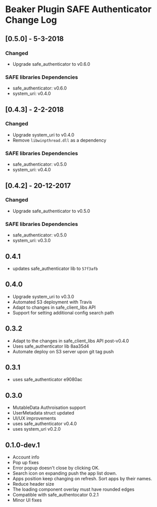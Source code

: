 # Beaker Plugin SAFE Authenticator Change Log

## [0.5.0] - 5-3-2018
### Changed
- Upgrade safe_authenticator to v0.6.0

### SAFE libraries Dependencies
- safe_authenticator: v0.6.0
- system_uri: v0.4.0

## [0.4.3] - 2-2-2018
### Changed
- Upgrade system_uri to v0.4.0
- Remove `libwinpthread.dll` as a dependency

### SAFE libraries Dependencies
- safe_authenticator: v0.5.0
- system_uri: v0.4.0

## [0.4.2] - 20-12-2017
### Changed
- Upgrade safe_authenticator to v0.5.0

### SAFE libraries Dependencies
- safe_authenticator: v0.5.0
- system_uri: v0.3.0

## 0.4.1
- updates safe_authenticator lib to `57f3afb`

## 0.4.0
- Upgrade system_uri to v0.3.0
- Automated S3 deployment with Travis
- Adapt to changes in safe_client_libs API
- Support for setting additional config search path

## 0.3.2
- Adapt to the changes in safe_client_libs API post-v0.4.0
- Uses safe_authenticator lib 8aa35d4
- Automate deploy on S3 server upon git tag push

## 0.3.1
- uses safe_authenticator e9080ac

## 0.3.0

- MutableData Authroisation support
- UserMetadata struct updated
- UI/UX improvements
- uses safe_authenticator v0.4.0
- uses system_uri v0.2.0

## 0.1.0-dev.1

- Account info
- Pop up fixes
- Error popup doesn't close by clicking OK.
- Search icon on expanding push the app list down.
- Apps position keep changing on refresh. Sort apps by their names.
- Reduce header size
- The loading component overlay must have rounded edges
- Compatible with safe_authentocator 0.2.1
- Minor UI fixes
